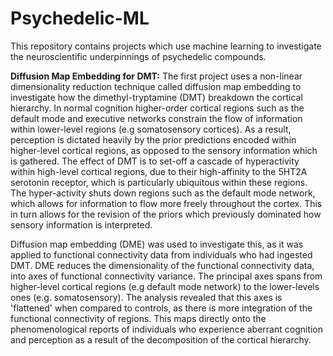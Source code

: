 # Psychedelic-ML
This repository contains projects which use machine learning to investigate the neuroscientific underpinnings of psychedelic compounds. 

**Diffusion Map Embedding for DMT:**
The first project uses a non-linear dimensionality reduction technique called diffusion map embedding to investigate how the dimethyl-tryptamine (DMT) breakdown the cortical hierarchy. In normal cognition higher-order cortical regions such as the default mode and executive networks constrain the flow of information within lower-level regions (e.g somatosensory cortices). As a result, perception is dictated heavily by the prior predictions encoded within higher-level cortical regions, as opposed to the sensory information which is gathered. The effect of DMT is to  set-off a cascade of hyperactivity within high-level cortical regions, due to their high-affinity to the 5HT2A serotonin receptor, which is particularly ubiquitous within these regions. The hyper-activity shuts down regions such as the default mode network, which allows for information to flow more freely throughout the cortex. This in turn allows for the revision of the priors which previously dominated how sensory information is interpreted. 

Diffusion map embedding (DME) was used to investigate this, as it was applied to functional connectivity data from individuals who had ingested DMT. DME reduces the dimensionality of the functional connectivity data, into axes of functional connectivity variance. The principal axes spans from higher-level cortical regions (e.g default mode network) to the lower-levels ones  (e.g. somatosensory). The analysis revealed that this axes is 'flattened' when compared to controls, as there is more integration of the functional connectivity of regions. This maps directly onto the phenomenological reports of individuals who experience aberrant cognition and perception as a result of the decomposition of the cortical hierarchy. 
